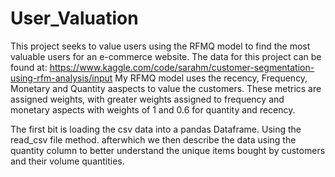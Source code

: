 # User_Valuation
This project seeks to value users using the RFMQ model to find the most valuable users for an e-commerce website. 
The data for this project can be found at: https://www.kaggle.com/code/sarahm/customer-segmentation-using-rfm-analysis/input
My RFMQ model uses the recency, Frequency, Monetary and Quantity aaspects to value the customers. These metrics are assigned weights, with greater weights assigned to frequency and monetary aspects with weights of 1 and 0.6 for quantity and recency.



The first bit is loading the csv data into a pandas Dataframe. Using the read_csv file method. afterwhich we then describe the data using the quantity column to better  understand the unique items bought by customers and their volume quantities.
